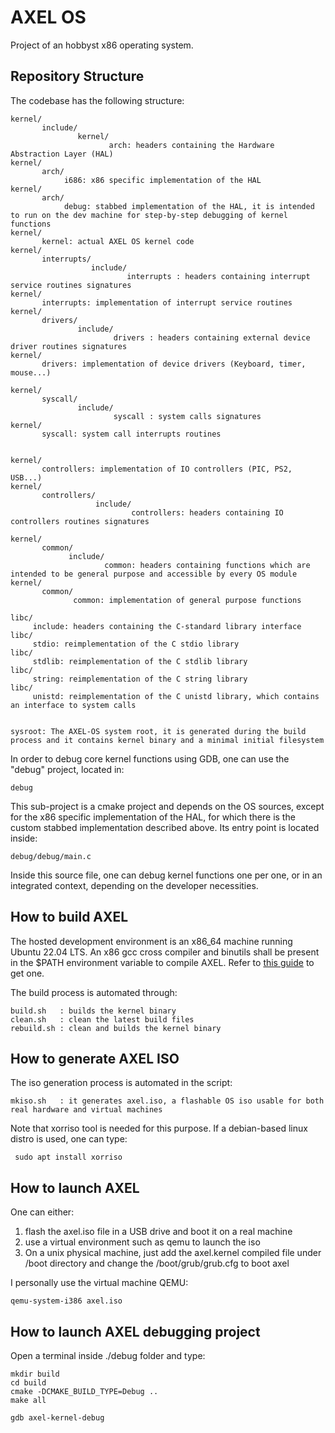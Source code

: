 # AXEL OS

Project of an hobbyst x86 operating system.

## Repository Structure

The codebase has the following structure:

    kernel/
           include/
                   kernel/
                          arch: headers containing the Hardware Abstraction Layer (HAL)
    kernel/
           arch/
                i686: x86 specific implementation of the HAL
    kernel/
           arch/
                debug: stabbed implementation of the HAL, it is intended to run on the dev machine for step-by-step debugging of kernel functions
    kernel/
           kernel: actual AXEL OS kernel code
    kernel/
           interrupts/
                      include/
                              interrupts : headers containing interrupt service routines signatures
    kernel/
           interrupts: implementation of interrupt service routines
    kernel/
           drivers/
                   include/
                           drivers : headers containing external device driver routines signatures
    kernel/
           drivers: implementation of device drivers (Keyboard, timer, mouse...)

    kernel/
           syscall/
                   include/
                           syscall : system calls signatures
    kernel/
           syscall: system call interrupts routines

   
    kernel/
           controllers: implementation of IO controllers (PIC, PS2, USB...)
    kernel/
           controllers/
                       include/
                               controllers: headers containing IO controllers routines signatures
 
    kernel/
           common/
                 include/
                         common: headers containing functions which are intended to be general purpose and accessible by every OS module
    kernel/
           common/
                  common: implementation of general purpose functions

    libc/
         include: headers containing the C-standard library interface
    libc/
         stdio: reimplementation of the C stdio library
    libc/
         stdlib: reimplementation of the C stdlib library
    libc/
         string: reimplementation of the C string library
    libc/
         unistd: reimplementation of the C unistd library, which contains an interface to system calls


    sysroot: The AXEL-OS system root, it is generated during the build process and it contains kernel binary and a minimal initial filesystem
    

In order to debug core kernel functions using GDB, one can use the "debug" project, located in:
    
    debug

This sub-project is a cmake project and depends on the OS sources, except for the x86 specific implementation of the HAL, for which there is the custom stabbed implementation described above.
Its entry point is located inside:

    debug/debug/main.c

Inside this source file, one can debug kernel functions one per one, or in an integrated context, depending on the developer necessities.

## How to build AXEL

The hosted development environment is an x86_64 machine running Ubuntu 22.04 LTS.
An x86 gcc cross compiler and binutils shall be present in the $PATH environment variable to compile AXEL.
Refer to [this guide](https://wiki.osdev.org/GCC_Cross-Compiler) to get one.

The build process is automated through:

    build.sh   : builds the kernel binary
    clean.sh   : clean the latest build files
    rebuild.sh : clean and builds the kernel binary

## How to generate AXEL ISO

The iso generation process is automated in the script:

    mkiso.sh   : it generates axel.iso, a flashable OS iso usable for both real hardware and virtual machines

 Note that xorriso tool is needed for this purpose. If a debian-based linux distro is used, one can type:

     sudo apt install xorriso

## How to launch AXEL                

One can either:
    
1. flash the axel.iso file in a USB drive and boot it on a real machine
2. use a virtual environment such as qemu to launch the iso
3. On a unix physical machine, just add the axel.kernel compiled file under /boot directory and change the /boot/grub/grub.cfg to boot axel

I personally use the virtual machine QEMU:

    qemu-system-i386 axel.iso

## How to launch AXEL debugging project

Open a terminal inside ./debug folder and type:

    mkdir build
    cd build
    cmake -DCMAKE_BUILD_TYPE=Debug ..
    make all

    gdb axel-kernel-debug
